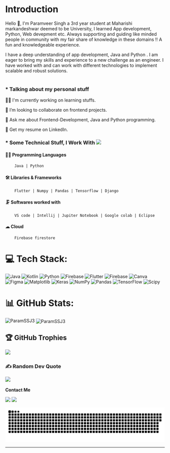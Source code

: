 
# Introduction
Hello 👋, I'm Paramveer Singh a 3rd year student at Maharishi markandeshwar deemed to be University, I learned App development, Python, Web devepment etc. Always supporting and guiding like minded people in community with my fair share of knowledge in these domains !! A fun and  knowledgeable experience.

I have a deep understanding of app development, Java and Python . I am eager to bring my skills and experience to a new challenge as an engineer. I have worked with and can work with different technologies to implement scalable and robust solutions.<br><br>



### * Talking about my personal stuff 


  👨‍💻 I'm currently working on learning stuffs.

  👯 I’m looking to collaborate on frontend projects.

  💬 Ask me about Frontend-Development, Java and Python programming.

  📄 Get my resume on LinkedIn.
  

### * Some Technical Stuff, I Work With <img src="https://media.giphy.com/media/WUlplcMpOCEmTGBtBW/giphy.gif" width="30">

 #### 👨‍💻 Programming Languages
  
        Java | Python 

 #### 🛠 Libraries & Frameworks
  
        Flutter | Numpy | Pandas | Tensorflow | Django

 #### 🗜 Softwares worked with
   
        VS code | Intellij | Jupiter Notebook | Google colab | Eclipse

 #### ☁ Cloud 
   
        Firebase firestore

# 💻 Tech Stack:
![Java](https://img.shields.io/badge/java-%23ED8B00.svg?style=flat&logo=openjdk&logoColor=white) ![Kotlin](https://img.shields.io/badge/kotlin-%237F52FF.svg?style=flat&logo=kotlin&logoColor=white) ![Python](https://img.shields.io/badge/python-3670A0?style=flat&logo=python&logoColor=ffdd54) ![Firebase](https://img.shields.io/badge/firebase-%23039BE5.svg?style=flat&logo=firebase) ![Flutter](https://img.shields.io/badge/Flutter-%2302569B.svg?style=flat&logo=Flutter&logoColor=white) ![Firebase](https://img.shields.io/badge/Firebase-039BE5?style=flat&logo=Firebase&logoColor=white) ![Canva](https://img.shields.io/badge/Canva-%2300C4CC.svg?style=flat&logo=Canva&logoColor=white) ![Figma](https://img.shields.io/badge/figma-%23F24E1E.svg?style=flat&logo=figma&logoColor=white) ![Matplotlib](https://img.shields.io/badge/Matplotlib-%23ffffff.svg?style=flat&logo=Matplotlib&logoColor=black) ![Keras](https://img.shields.io/badge/Keras-%23D00000.svg?style=flat&logo=Keras&logoColor=white) ![NumPy](https://img.shields.io/badge/numpy-%23013243.svg?style=flat&logo=numpy&logoColor=white) ![Pandas](https://img.shields.io/badge/pandas-%23150458.svg?style=flat&logo=pandas&logoColor=white) ![TensorFlow](https://img.shields.io/badge/TensorFlow-%23FF6F00.svg?style=flat&logo=TensorFlow&logoColor=white) ![Scipy](https://img.shields.io/badge/SciPy-%230C55A5.svg?style=flat&logo=scipy&logoColor=%white)
# 📊 GitHub Stats:
<!-----![](https://github-readme-streak-stats.herokuapp.com/?user=ParamSSJ3&theme=dark&hide_border=false)<br/>---->
<p><img align="left" src="https://github-readme-stats.vercel.app/api/top-langs?username=ParamSSJ3&show_icons=true&locale=en&layout=compact&theme=dark" alt="ParamSSJ3" /></p>

<p>&nbsp;<img align="center" src="https://github-readme-stats.vercel.app/api?username=ParamSSJ3&show_icons=true&locale=en&theme=dark" alt="ParamSSJ3" /></p>
<!--------<p><img align="" src="https://streak-stats.demolab.com/?user==ParamSSJ3&theme=dark" alt="=P09s" /></p>------>

<!----------![](https://github-readme-stats.vercel.app/api/top-langs/?username=ParamSSJ3&theme=dark&hide_border=false&include_all_commits=true&count_private=false&layout=compact)----->


<!--------![](https://github-readme-stats.vercel.app/api?username=ParamSSJ3&theme=dark&hide_border=false&include_all_commits=false&count_private=false)<br>------->

## 🏆 GitHub Trophies
<!--![](https://github-profile-trophy.vercel.app/?username=ParamSSJ3&theme=chalk&no-frame=false&no-bg=true&margin-w=4)---->
<img src="https://github-profile-trophy.vercel.app/?username=ParamSSJ3&theme=radical&no-frame=false&no-bg=false&margin-w=4"/>

### ✍️ Random Dev Quote
![](https://quotes-github-readme.vercel.app/api?type=horizontal&theme=radical)

<!----------<h2 align="left">📑 Latest Blog</h2>

[![Aaditya Mishra Medium](https://github-readme-medium.vercel.app/?username=sharmaparag2004)](https://medium.com/@sharmaparag2004)

###

<h2 align="center">Summary</h2>

###
<div align="center">

[![GitHub WidgetBox](https://github-widgetbox.vercel.app/api/profile?username=P09s&data=followers,repositories,stars&theme=darkmode)](https://github.com/P09s)

<div/>
-------------------->

<!--🚀 Visit my personal portfolio. [here](https://paragtech.netlify.app/)--->

**Contact Me**

<a href="mailto:paramveer1433@gmail.com"><img src="https://img.shields.io/badge/Gmail-D14836?style=for-the-badge&logo=gmail&logoColor=white"/></a>
<a href="https://www.linkedin.com/in/paramveer-singh-b03791250"><img src="https://img.shields.io/badge/LinkedIn-0077B5?style=for-the-badge&logo=linkedin&logoColor=white"></img></a>


<p align="center">
 <img width="1000" src="assets/github-snake.svg" alt="snake"/>
</p>

---
